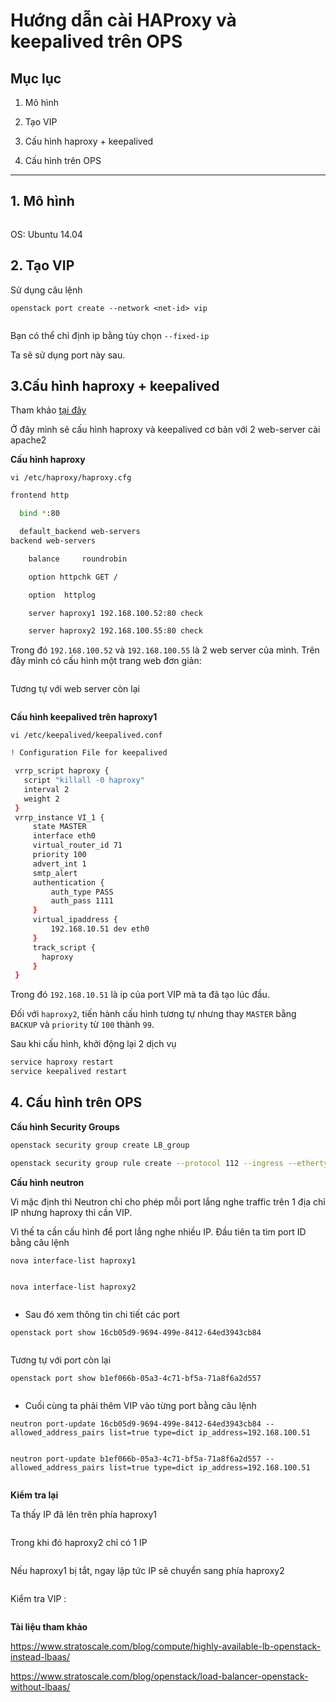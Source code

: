 # Hướng dẫn cài HAProxy và keepalived trên OPS

## Mục lục

1. Mô hình

2. Tạo VIP

3. Cấu hình haproxy + keepalived

4. Cấu hình trên OPS

-------------------

## 1. Mô hình

<img src="">

OS: Ubuntu 14.04

## 2. Tạo VIP

Sử dụng câu lệnh

`openstack port create --network <net-id> vip`

<img src="">

Bạn có thể chỉ định ip bằng tùy chọn `--fixed-ip`

Ta sẽ sử dụng port này sau.

## 3.Cấu hình haproxy + keepalived

Tham khảo [tại đây]()

Ở đây mình sẽ cấu hình haproxy và keepalived cơ bản với 2 web-server cài apache2

**Cấu hình haproxy**

`vi /etc/haproxy/haproxy.cfg`

``` sh
frontend http

  bind *:80

  default_backend web-servers
backend web-servers

    balance     roundrobin

    option httpchk GET /

    option  httplog

    server haproxy1 192.168.100.52:80 check

    server haproxy2 192.168.100.55:80 check
```

Trong đó `192.168.100.52` và `192.168.100.55` là 2 web server của mình. Trên đây mình có cấu hình một trang web đơn giản:

<img src="">

Tương tự với web server còn lại

<img src="">

**Cấu hình keepalived trên haproxy1**

`vi /etc/keepalived/keepalived.conf`

``` sh
! Configuration File for keepalived

 vrrp_script haproxy {
   script "killall -0 haproxy"
   interval 2
   weight 2
 }
 vrrp_instance VI_1 {
     state MASTER
     interface eth0
     virtual_router_id 71
     priority 100
     advert_int 1
     smtp_alert
     authentication {
         auth_type PASS
         auth_pass 1111
     }
     virtual_ipaddress {
         192.168.10.51 dev eth0
     }
     track_script {
       haproxy
     }
 }
```

Trong đó `192.168.10.51` là ip của port VIP mà ta đã tạo lúc đầu.

Đối với `haproxy2`, tiến hành cấu hình tương tự nhưng thay `MASTER` bằng `BACKUP` và `priority` từ `100` thành `99`.

Sau khi cấu hình, khởi động lại 2 dịch vụ

``` sh
service haproxy restart
service keepalived restart
```

## 4. Cấu hình trên OPS

**Cấu hình Security Groups**

``` sh
openstack security group create LB_group

openstack security group rule create --protocol 112 --ingress --ethertype IPv4 --src-group LB_group LB_group
```

**Cấu hình neutron**

Vì mặc định thì Neutron chỉ cho phép mỗi port lắng nghe traffic trên 1 địa chỉ IP nhưng haproxy thì cần VIP.

Vì thế ta cần cấu hình để port lắng nghe nhiều IP. Đầu tiên ta tìm port ID bằng câu lệnh

`nova interface-list haproxy1`

<img src="">

`nova interface-list haproxy2`

<img src="">

- Sau đó xem thông tin chi tiết các port

`openstack port show 16cb05d9-9694-499e-8412-64ed3943cb84`

<img src="">

Tương tự với port còn lại

`openstack port show b1ef066b-05a3-4c71-bf5a-71a8f6a2d557`

<img src="">

- Cuối cùng ta phải thêm VIP vào từng port bằng câu lệnh

`neutron port-update 16cb05d9-9694-499e-8412-64ed3943cb84 --allowed_address_pairs list=true type=dict ip_address=192.168.100.51`

<img src="">

`neutron port-update b1ef066b-05a3-4c71-bf5a-71a8f6a2d557 --allowed_address_pairs list=true type=dict ip_address=192.168.100.51`

<img src="">

**Kiểm tra lại**

Ta thấy IP đã lên trên phía haproxy1

<img src="">

Trong khi đó haproxy2 chỉ có 1 IP

<img src="">

Nếu haproxy1 bị tắt, ngay lập tức IP sẽ chuyển sang phía haproxy2

<img src="">

Kiểm tra VIP :

<img src="">

**Tài liệu tham khảo**

https://www.stratoscale.com/blog/compute/highly-available-lb-openstack-instead-lbaas/

https://www.stratoscale.com/blog/openstack/load-balancer-openstack-without-lbaas/
